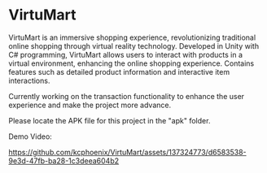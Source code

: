 # VirtuMart
 VirtuMart is an immersive shopping experience, revolutionizing traditional online shopping through virtual reality technology. Developed in Unity with C# programming, VirtuMart allows users to interact with products in a virtual environment, enhancing the online shopping experience.
Contains features such as detailed product information and interactive item interactions.
 
 Currently working on the transaction functionality to enhance the user experience and make the project more advance.

 Please locate the APK file for this project in the "apk" folder.

 Demo Video:


https://github.com/kcphoenix/VirtuMart/assets/137324773/d6583538-9e3d-47fb-ba28-1c3deea604b2

